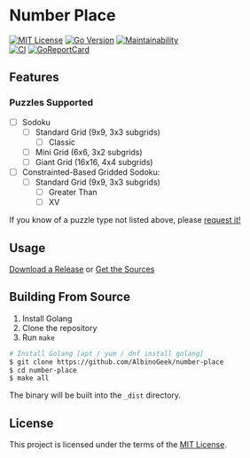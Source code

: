 # Number Place

[![MIT License](https://img.shields.io/github/license/AlbinoGeek/number-place.svg)](https://github.com/AlbinoGeek/number-place/blob/master/LICENSE)
[![Go Version](https://img.shields.io/github/go-mod/go-version/AlbinoGeek/number-place.svg)](https://github.com/AlbinoGeek/number-place)
[![Maintainability](https://api.codeclimate.com/v1/badges/be0523753694eee85927/maintainability)](https://codeclimate.com/github/AlbinoGeek/number-place/maintainability)  
[![CI](https://github.com/AlbinoGeek/number-place/workflows/CI/badge.svg?branch=main)](#)
[![GoReportCard](https://goreportcard.com/badge/github.com/AlbinoGeek/number-place)](https://goreportcard.com/report/github.com/AlbinoGeek/number-place)

## Features

### Puzzles Supported

- [ ] Sodoku
  - [ ] Standard Grid (9x9, 3x3 subgrids)
    - [ ] Classic
  - [ ] Mini Grid (6x6, 3x2 subgrids)
  - [ ] Giant Grid (16x16, 4x4 subgrids)
- [ ] Constrainted-Based Gridded Sodoku:
  - [ ] Standard Grid (9x9, 3x3 subgrids)
    - [ ] Greater Than
    - [ ] XV

If you know of a puzzle type not listed above, please [request it!](https://github.com/AlbinoGeek/number-place/issues/new?assignees=AlbinoGeek&labels=enhancement&template=feature-request.md&title=%5BFEATURE+REQUEST%5D)

## Usage

[Download a Release](https://github.com/AlbinoGeek/number-place/releases) or [Get the Sources](#building-from-source)

## Building From Source

1. Install Golang
1. Clone the repository
1. Run `make`

```bash
# Install Golang [apt / yum / dnf install golang]
$ git clone https://github.com/AlbinoGeek/number-place
$ cd number-place
$ make all
```

The binary will be built into the `_dist` directory.

## License

This project is licensed under the terms of the [MIT License](/LICENSE).
